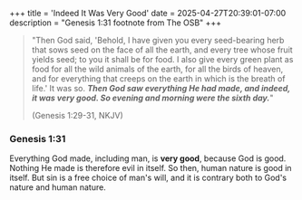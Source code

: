 +++
title = 'Indeed It Was Very Good'
date = 2025-04-27T20:39:01-07:00
description = "Genesis 1:31 footnote from The OSB"
+++
> "Then God said, 'Behold, I have given you every seed-bearing herb that sows seed on the face of all the earth, and every tree whose fruit yields seed; to you it shall be for food. I also give every green plant as food for all the wild animals of the earth, for all the birds of heaven, and for everything that creeps on the earth in which is the breath of life.' It was so. ***Then God saw everything He had made, and indeed, it was very good. So evening and morning were the sixth day.***"
>
> (Genesis 1:29-31, NKJV)

### Genesis 1:31
Everything God made, including man, is **very good**, because God is good. Nothing He made is therefore evil in itself. So then, human nature is good in itself. But sin is a free choice of man's will, and it is contrary both to God's nature and human nature.
